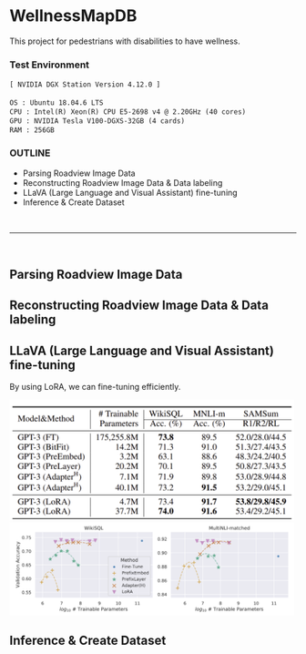 # WellnessMapDB

This project for pedestrians with disabilities to have wellness. <br/>

### Test Environment

```
[ NVIDIA DGX Station Version 4.12.0 ]

OS : Ubuntu 18.04.6 LTS
CPU : Intel(R) Xeon(R) CPU E5-2698 v4 @ 2.20GHz (40 cores)
GPU : NVIDIA Tesla V100-DGXS-32GB (4 cards)
RAM : 256GB
```

### OUTLINE
- Parsing Roadview Image Data
- Reconstructing Roadview Image Data & Data labeling
- LLaVA (Large Language and Visual Assistant) fine-tuning
- Inference & Create Dataset

<br/>

--------------------

<br/>

## Parsing Roadview Image Data


## Reconstructing Roadview Image Data & Data labeling


## LLaVA (Large Language and Visual Assistant) fine-tuning

By using LoRA, we can fine-tuning efficiently. <br/>

<img src="readme/1.png" width="500">
<img src="readme/2.png" width="500">


## Inference & Create Dataset

